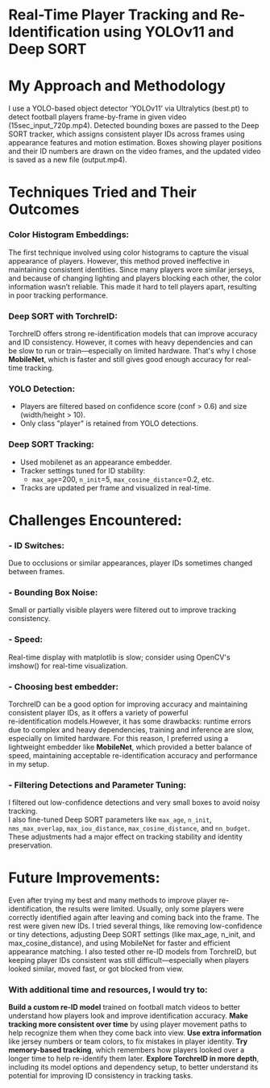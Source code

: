 # Real-Time Player Tracking and Re-Identification using YOLOv11 and Deep SORT

# My Approach and Methodology

I use a YOLO-based object detector 'YOLOv11' via Ultralytics (best.pt) to detect football players frame-by-frame in given video (15sec_input_720p.mp4). Detected bounding boxes are passed to the Deep SORT tracker, which assigns consistent player IDs across frames using appearance features and motion estimation. Boxes showing player positions and their ID numbers are drawn on the video frames, and the updated video is saved as a new file (output.mp4).


# Techniques Tried and Their Outcomes

### Color Histogram Embeddings:

The first technique involved using color histograms to capture the visual appearance of players. However, this method proved ineffective in maintaining consistent identities. Since many players wore similar jerseys, and because of changing lighting and players blocking each other, the color information wasn’t reliable. This made it hard to tell players apart, resulting in poor tracking performance.

### Deep SORT with TorchreID:

TorchreID offers strong re-identification models that can improve accuracy and ID consistency. However, it comes with heavy dependencies and can be slow to run or train—especially on limited hardware. That's why I chose **MobileNet**, which is faster and still gives good enough accuracy for real-time tracking.

### YOLO Detection:

- Players are filtered based on confidence score (conf > 0.6) and size (width/height > 10).
- Only class "player" is retained from YOLO detections.

### Deep SORT Tracking:

- Used mobilenet as an appearance embedder.
- Tracker settings tuned for ID stability:
  - `max_age`=200, `n_init`=5, `max_cosine_distance`=0.2, etc.
- Tracks are updated per frame and visualized in real-time.


# Challenges Encountered:

### - ID Switches: 
  Due to occlusions or similar appearances, player IDs sometimes changed between frames.

### - Bounding Box Noise:
  Small or partially visible players were filtered out to improve tracking consistency.

### - Speed:
  Real-time display with matplotlib is slow; consider using OpenCV's imshow() for real-time visualization.

### - Choosing best embedder:
  TorchreID can be a good option for improving accuracy and maintaining consistent player IDs, as it offers a variety of powerful      
  re-identification models.However, it has some drawbacks: runtime errors due to complex and heavy dependencies, training and inference are slow, especially on limited hardware.
  For this reason, I preferred using a lightweight embedder like **MobileNet**, which provided a better balance of speed, maintaining acceptable re-identification accuracy and performance in my setup.

### - Filtering Detections and Parameter Tuning:
  I filtered out low-confidence detections and very small boxes to avoid noisy tracking.  
  I also fine-tuned Deep SORT parameters like `max_age`, `n_init`, `nms_max_overlap`, `max_iou_distance`, `max_cosine_distance`, and `nn_budget`. These adjustments had a major effect on tracking stability and identity preservation.


# Future Improvements:

Even after trying my best and many methods to improve player re-identification, the results were limited. Usually, only some players were correctly identified again after leaving and coming back into the frame. The rest were given new IDs. I tried several things, like removing low-confidence or tiny detections, adjusting Deep SORT settings (like max_age, n_init, and max_cosine_distance), and using MobileNet for faster and efficient appearance matching. I also tested other re-ID models from TorchreID, but keeping player IDs consistent was still difficult—especially when players looked similar, moved fast, or got blocked from view.

### With additional time and resources, I would try to:
  **Build a custom re-ID model** trained on football match videos to better understand how players look and improve identification accuracy.
  **Make tracking more consistent over time** by using player movement paths to help recognize them when they come back into view.
  **Use extra information** like jersey numbers or team colors, to fix mistakes in player identity.
  **Try memory-based tracking**, which remembers how players looked over a longer time to help re-identify them later.
  **Explore TorchreID in more depth**, including its model options and dependency setup, to better understand its potential for improving ID consistency in tracking tasks.


